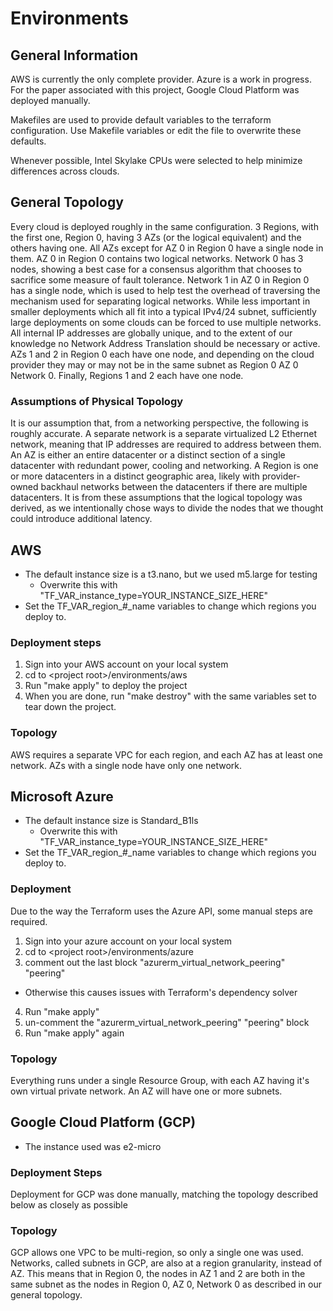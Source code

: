 Environments
============

## General Information

AWS is currently the only complete provider. Azure is a work in progress. For the paper associated with this project, Google Cloud Platform was deployed manually. 

Makefiles are used to provide default variables to the terraform configuration. Use Makefile variables or edit the file to overwrite these defaults. 

Whenever possible, Intel Skylake CPUs were selected to help minimize differences across clouds. 

## General Topology

Every cloud is deployed roughly in the same configuration. 3 Regions, with the first one, Region 0, having 3 AZs (or the logical equivalent) and the others having one. All AZs except for AZ 0 in Region 0 have a single node in them. AZ 0 in Region 0 contains two logical networks. Network 0 has 3 nodes, showing a best case for a consensus algorithm that chooses to sacrifice some measure of fault tolerance. Network 1 in AZ 0 in Region 0 has a single node, which is used to help test the overhead of traversing the mechanism used for separating logical networks. While less important in smaller deployments which all fit into a typical IPv4/24 subnet, sufficiently large deployments on some clouds can be forced to use multiple networks. All internal IP addresses are globally unique, and to the extent of our knowledge no Network Address Translation should be necessary or active. AZs 1 and 2 in Region 0 each have one node, and depending on the cloud provider they may or may not be in the same subnet as Region 0 AZ 0 Network 0. Finally, Regions 1 and 2 each have one node. 

### Assumptions of Physical Topology

It is our assumption that, from a networking perspective, the following is roughly accurate. A separate network is a separate virtualized L2 Ethernet network, meaning that IP addresses are required to address between them. An AZ is either an entire datacenter or a distinct section of a single datacenter with redundant power, cooling and networking. A Region is one or more datacenters in a distinct geographic area, likely with provider-owned backhaul networks between the datacenters if there are multiple datacenters. It is from these assumptions that the logical topology was derived, as we intentionally chose ways to divide the nodes that we thought could introduce additional latency. 

## AWS

* The default instance size is a t3.nano, but we used m5.large for testing
  * Overwrite this with "TF_VAR_instance_type=YOUR_INSTANCE_SIZE_HERE"
* Set the TF_VAR_region_#_name variables to change which regions you deploy to. 

### Deployment steps

1. Sign into your AWS account on your local system
2. cd to \<project root\>/environments/aws
3. Run "make apply" to deploy the project
4. When you are done, run "make destroy" with the same variables set to tear down the project. 

### Topology 

AWS requires a separate VPC for each region, and each AZ has at least one network. AZs with a single node have only one network.

## Microsoft Azure

* The default instance size is Standard_B1ls
  * Overwrite this with "TF_VAR_instance_type=YOUR_INSTANCE_SIZE_HERE"
* Set the TF_VAR_region_#_name variables to change which regions you deploy to. 

### Deployment

Due to the way the Terraform uses the Azure API, some manual steps are required.

1. Sign into your azure account on your local system
2. cd to \<project root\>/environments/azure
3. comment out the last block "azurerm_virtual_network_peering" "peering"
  * Otherwise this causes issues with Terraform's dependency solver
4. Run "make apply"
5. un-comment the "azurerm_virtual_network_peering" "peering" block
6. Run "make apply" again

### Topology 

Everything runs under a single Resource Group, with each AZ having it's own virtual private network. An AZ will have one or more subnets.

## Google Cloud Platform (GCP)

* The instance used was e2-micro

### Deployment Steps

Deployment for GCP was done manually, matching the topology described below as closely as possible

### Topology

GCP allows one VPC to be multi-region, so only a single one was used. Networks, called subnets in GCP, are also at a region granularity, instead of AZ. This means that in Region 0, the nodes in AZ 1 and 2 are both in the same subnet as the nodes in Region 0, AZ 0, Network 0 as described in our general topology.